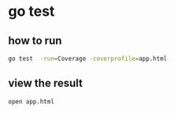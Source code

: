 # go test
## how to run 
```bash
go test  -run=Coverage -coverprofile=app.html
```
## view the result
```bash
open app.html
```